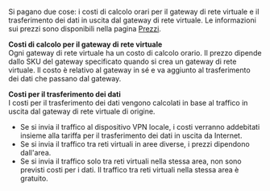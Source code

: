 Si pagano due cose: i costi di calcolo orari per il gateway di rete virtuale e il trasferimento dei dati in uscita dal gateway di rete virtuale. Le informazioni sui prezzi sono disponibili nella pagina [Prezzi](https://azure.microsoft.com/pricing/details/vpn-gateway).

**Costi di calcolo per il gateway di rete virtuale**<br>Ogni gateway di rete virtuale ha un costo di calcolo orario. Il prezzo dipende dallo SKU del gateway specificato quando si crea un gateway di rete virtuale. Il costo è relativo al gateway in sé e va aggiunto al trasferimento dei dati che passano dal gateway.

**Costi per il trasferimento dei dati**<br>I costi per il trasferimento dei dati vengono calcolati in base al traffico in uscita dal gateway di rete virtuale di origine.

- Se si invia il traffico al dispositivo VPN locale, i costi verranno addebitati insieme alla tariffa per il trasferimento dei dati in uscita da Internet.
- Se si invia il traffico tra reti virtuali in aree diverse, i prezzi dipendono dall'area.
- Se si invia il traffico solo tra reti virtuali nella stessa area, non sono previsti costi per i dati. Il traffico tra reti virtuali nella stessa area è gratuito.

<!---HONumber=AcomDC_0921_2016-->